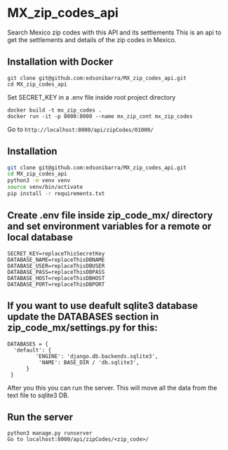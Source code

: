 # MX_zip_codes_api
Search Mexico zip codes with this API and its settlements
This is an api to get the settlements and details of the zip codes in Mexico.

## Installation with Docker
```
git clone git@github.com:edsonibarra/MX_zip_codes_api.git
cd MX_zip_codes_api
```
Set SECRET_KEY in a .env file inside root project directory
```
docker build -t mx_zip_codes .
docker run -it -p 8000:8000 --name mx_zip_cont mx_zip_codes
```
Go to ```http://localhost:8000/api/zipCodes/01000/```

## Installation

```bash
git clone git@github.com:edsonibarra/MX_zip_codes_api.git
cd MX_zip_codes_api
python3 -m venv venv
source venv/bin/activate
pip install -r requirements.txt
```

## Create .env file inside zip_code_mx/ directory and set environment variables for a remote or local database
```
SECRET_KEY=replaceThisSecretKey
DATABASE_NAME=replaceThisDBNAME
DATABASE_USER=replaceThisDBUSER
DATABASE_PASS=replaceThisDBPASS
DATABASE_HOST=replaceThisDBHOST
DATABASE_PORT=replaceThisDBPORT
```

## If you want to use deafult sqlite3 database update the DATABASES section in zip_code_mx/settings.py for this:
```
DATABASES = {
  'default': {
         'ENGINE': 'django.db.backends.sqlite3',
          'NAME': BASE_DIR / 'db.sqlite3',
      }
 }
```
After you this you can run the server. This will move all the data from the text file to sqlite3 DB. 

## Run the server
```
python3 manage.py runserver
Go to localhost:8000/api/zipCodes/<zip_code>/
```
